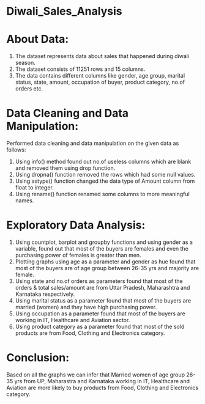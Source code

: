 # Diwali_Sales_Analysis

# About Data:
1. The dataset represents data about sales that happened during diwali season.
2. The dataset consists of 11251 rows and 15 columns.
3. The data contains different columns like gender, age group, marital status, state, amount, occupation of buyer, product category, no.of orders etc.

# Data Cleaning and Data Manipulation:
Performed data cleaning and data manipulation on the given data as follows:
1. Using info() method found out no.of useless columns which are blank and removed them using drop function.
2. Using dropna() function removed the rows which had some null values.
3. Using astype() function changed the data type of Amount column from float to integer.
4. Using rename() function renamed some columns to more meaningful names.

# Exploratory Data Analysis:
1. Using countplot, barplot and groupby functions and using gender as a variable, found out that most of the buyers are females and even the purchasing power of females is greater than men.
2. Plotting graphs using age as a parameter and gender as hue found that most of the buyers are of age group between 26-35 yrs and majority are female.
3. Using state and no.of orders as parameters found that most of the orders & total sales/amount are from Uttar Pradesh, Maharashtra and Karnataka respectively.
4. Using marital status as a parameter found that most of the buyers are married (women) and they have high purchasing power.
5. Using occupation as a parameter found that most of the buyers are working in IT, Healthcare and Aviation sector.
6. Using product category as a parameter found that most of the sold products are from Food, Clothing and Electronics category.

# Conclusion:
Based on all the graphs we can infer that Married women of age group 26-35 yrs from UP, Maharastra and Karnataka working in IT, Healthcare and Aviation are more likely to buy products from Food, Clothing and Electronics category.

